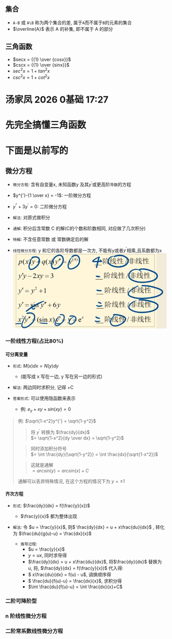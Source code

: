 ## 集合
* `A-B` 或 `A\B` 称为两个集合的差, 属于`A`而不属于`B`的元素的集合
* $\overline{A}$ 表示 A 的补集, 即不属于 A 的部分
## 三角函数
* $secx = {{1} \over {cosx}}$
* $cscx = {{1} \over {sinx}}$
* $sec^2x = 1 + tan^2x$
* $csc^2x = 1 + cot^2x$
# 汤家凤 2026 0基础 17:27
# 先完全搞懂三角函数
# 下面是以前写的
## 微分方程
* `微分方程`: 含有自变量x, 未知函数y 及其$y^{'}$或更高阶`导数`的方程

* $y^{'}-{1 \over x} = -1$: 一阶微分方程
* $y^{''}+3y^{'} = 0$: 二阶微分方程

* `解法`: 对原式做积分

* `通解`: 积分后含常数 C 的解(C的个数和阶数相同, 对应做了几次积分)

* `特解`: 不含任意常数 或 常数确定后的解

* `线性微分方程`: y 和它的各阶导数都是一次方, 不能有y或者$y^{'}$相乘,且系数都为x
![线性微分方程](./pictures/线性微分方程.png)

### 一阶线性方程(占比80%)
#### 可分离变量
* `形式`: $M(x)dx = N(y)dy$
    * (能写成 x 写在一边, y 写在另一边的形式)

* `解法`: 两边同时求积分, 记得 +C

* `答案形式`: 可以使用隐函数来表示
    * 例: $e_y+xy+sin(xy)=0$
>例: $\sqrt{1-x^2}y^{'} = \sqrt{1-y^2}$
>   
> > 将 $y^{'}$ 转换为 $\frac{dy}{dx}$     
> $= \sqrt{1-x^2}{dy \over dx} = \sqrt{1-y^2}$  
>  
> > 同时添加积分符号   
> $= \int \frac{dy}{\sqrt{1-y^2}} = \int \frac{dx}{\sqrt{1-x^2}}$  
>  
> > 这就是通解   
> $= arcsin(y) = arcsin(x)+C$   
> 
> 通解可以丢弃特殊情况, 在这个方程的情况下为 $y = \pm1$
#### 齐次方程
* `形式`: $\frac{dy}{dx} = f(\frac{y}{x})$ 
    * $\frac{y}{x}$ 都为整体出现

* `解法`: 令 $u = \frac{y}{x}$, 
则$ \frac{dy}{dx} = u + x\frac{du}{dx}$
, 转化为 $\frac{du}{g(u)-u} = \frac{dx}{x}$
    * `推导过程`:   
        * $u = \frac{y}{x}$
        * $y = ux$, 同时求导得  
        * $\frac{dy}{dx} = u + x\frac{du}{dx}$, 将$\frac{dy}{dx}$ 替换为 $u$, 将, $\frac{dy}{dx} = f(\frac{y}{x})$ 代入得: 
        * $ x\frac{du}{dx} = f(u) - u$, 调换顺序得
        * $ \frac{du}{f(u)-u} = \frac{dx}{x}$, 求积分得
        * $\int \frac{du}{f(u)-u} = \int \frac{dx}{x}+C$


### 二阶可降阶型


### n 阶线性微分方程


### 二阶常系数线性微分方程
